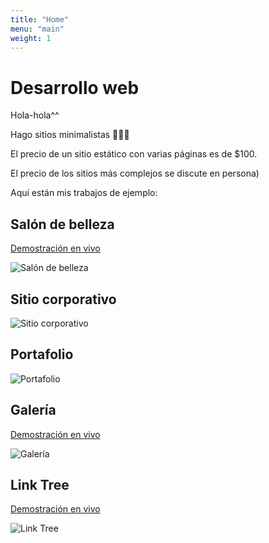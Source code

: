 ```yaml
---
title: "Home"
menu: "main"
weight: 1
---
```


# Desarrollo web

Hola-hola^^

Hago sitios minimalistas 🫸✨🫷

El precio de un sitio estático con varias páginas es de $100.

El precio de los sitios más complejos se discute en persona)

Aquí están mis trabajos de ejemplo:

## Salón de belleza

[Demostración en vivo](https://mk-beauty-salon.netlify.app)

![Salón de belleza](/images/beauty-salon.webp "Beauty salon")

## Sitio corporativo

![Sitio corporativo](/images/corp.webp "Corp site")

## Portafolio

![Portafolio](/images/portfolio.webp "Portfolio")

## Galería

[Demostración en vivo](https://mk-gallery.netlify.app)

![Galería](/images/gallery.webp "Gallery")

## Link Tree

[Demostración en vivo](https://mk-link-tree.netlify.app)

![Link Tree](/images/link-tree.webp "Link tree")
